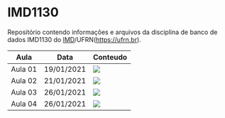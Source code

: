 # IMD1130
Repositório contendo informações e arquivos da disciplina de banco de dados IMD1130 do [IMD](https://imd.ufrn.br)/UFRN(https://ufrn.br).


| Aula              | Data       | Conteudo     |
|-------------------|------------|--------------|
| Aula 01           | 19/01/2021 | <a href="https://github.com/gustavoleitao/IMD1130/blob/main/slides/aula01-nosql.pdf" target="_blank"><img src="https://img.shields.io/badge/-Slides-008ED2?style=flat-square&logo=adobe-acrobat-reader" /></a> |
| Aula 02            | 21/01/2021        | <a href="https://github.com/gustavoleitao/IMD1130/blob/main/slides/aula02-03-nosql.pdf" target="_blank"><img src="https://img.shields.io/badge/-Slides-008ED2?style=flat-square&logo=adobe-acrobat-reader" /></a>          |
| Aula 03          | 26/01/2021        | <a href="https://github.com/gustavoleitao/IMD1130/blob/main/slides/aula02-03-nosql.pdf" target="_blank"><img src="https://img.shields.io/badge/-Slides-008ED2?style=flat-square&logo=adobe-acrobat-reader" /></a>          |
| Aula 04          | 26/01/2021        | <a href="https://github.com/gustavoleitao/IMD1130/blob/main/slides/aula04-nosql.pdf" target="_blank"><img src="https://img.shields.io/badge/-Slides-008ED2?style=flat-square&logo=adobe-acrobat-reader" /></a>          |
